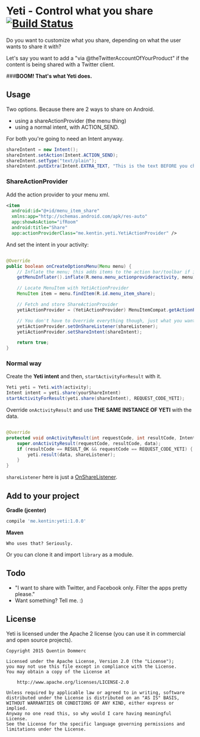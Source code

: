 # Yeti - Control what you share [![Build Status](https://travis-ci.org/dommerq/Yeti.svg?branch=master)](https://travis-ci.org/dommerq/Yeti)

Do you want to customize what you share, depending on what the user wants to share it with?

Let's say you want to add a "via @theTwitterAccountOfYourProduct" if the content is being shared with a Twitter client.


###**BOOM! That's what Yeti does.**

## Usage

Two options. Because there are 2 ways to share on Android.

  - using a shareActionProvider (the menu thing)
  - using a normal intent, with ACTION_SEND.

For both you're going to need an Intent anyway.


```java
shareIntent = new Intent();
shareIntent.setAction(Intent.ACTION_SEND);
shareIntent.setType("text/plain");
shareIntent.putExtra(Intent.EXTRA_TEXT, "This is the text BEFORE you change it bro. (if you want huh)");
```


### ShareActionProvider

Add the action provider to your menu xml.
```xml
<item
  android:id="@+id/menu_item_share"
  xmlns:app="http://schemas.android.com/apk/res-auto"
  app:showAsAction="ifRoom"
  android:title="Share"
  app:actionProviderClass="me.kentin.yeti.YetiActionProvider" />

```

And set the intent in your activity:

```java

@Override
public boolean onCreateOptionsMenu(Menu menu) {
    // Inflate the menu; this adds items to the action bar/toolbar if it is present.
    getMenuInflater().inflate(R.menu.menu_actionprovideractivity, menu);

    // Locate MenuItem with YetiActionProvider
    MenuItem item = menu.findItem(R.id.menu_item_share);

    // Fetch and store ShareActionProvider
    yetiActionProvider = (YetiActionProvider) MenuItemCompat.getActionProvider(item);

    // You don't have to Override everything though, just what you want
    yetiActionProvider.setOnShareListener(shareListener);
    yetiActionProvider.setShareIntent(shareIntent);

    return true;
}

```

### Normal way

Create the **Yeti intent** and then, `startActivityForResult` with it.

```java
Yeti yeti = Yeti.with(activity);
Intent intent = yeti.share(yourShareIntent)
startActivityForResult(yeti.share(shareIntent), REQUEST_CODE_YETI);
```

Override `onActivityResult` and use **THE SAME INSTANCE OF YETI** with the data.


```java

@Override
protected void onActivityResult(int requestCode, int resultCode, Intent data) {
    super.onActivityResult(requestCode, resultCode, data);
    if (resultCode == RESULT_OK && requestCode == REQUEST_CODE_YETI) {
        yeti.result(data, shareListener);
    }
}
```
`shareListener` here is just a [OnShareListener](https://github.com/dommerq/Yeti/blob/master/library/src/main/java/me/kentin/yeti/listener/OnShareListener.java).


## Add to your project

**Gradle (jcenter)**
```groovy
compile 'me.kentin:yeti:1.0.0'
```
**Maven**

```
Who uses that? Seriously.
```

Or you can clone it and import `library` as a module.


## Todo
- "I want to share with Twitter, and Facebook only. Filter the apps pretty please."
- Want something? Tell me. :)

## License

Yeti is licensed under the Apache 2 license (you can use it in commercial and open source projects).

```
Copyright 2015 Quentin Dommerc

Licensed under the Apache License, Version 2.0 (the "License");
you may not use this file except in compliance with the License.
You may obtain a copy of the License at

    http://www.apache.org/licenses/LICENSE-2.0

Unless required by applicable law or agreed to in writing, software
distributed under the License is distributed on an "AS IS" BASIS,
WITHOUT WARRANTIES OR CONDITIONS OF ANY KIND, either express or implied.
Anyway no one read this, so why would I care having meaningful License.
See the License for the specific language governing permissions and
limitations under the License.
```
